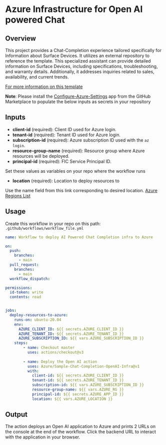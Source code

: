 # Azure Infrastructure for Open AI powered Chat

## Overview

This project provides a Chat-Completion experience tailored specifically for Information about Surface Devices. It utilizes an external repository to reference the template. This specialized assistant can provide detailed information on Surface Devices, including specifications, troubleshooting, and warranty details. Additionally, it addresses inquiries related to sales, availability, and current trends.

[For more information on this template](https://github.com/Azure-Samples/openai/tree/main/End_to_end_Solutions/AOAISearchDemo)

**Note**: Please install the [Configure-Azure-Settings](https://github.com/apps/configure-azure-settings) app from the GitHub Marketplace to populate the below inputs as secrets in your repository

## Inputs

- **client-id** (required): Client ID used for Azure login.
- **tenant-id** (required): Tenant ID used for Azure login.
- **subscription-id** (required): Azure subscription ID used with the `az login`.
- **resource-group-name** (required): Resource group where Azure resources will be deployed.
- **principal-id** (required): FIC Service Principal ID.


Set these values as variables on your repo where the workflow runs

- **location** (required): Location to deploy resources to

Use the name field from this link corresponding to desired location. [Azure Regions List](https://gist.github.com/ausfestivus/04e55c7d80229069bf3bc75870630ec8)

## Usage

Create this workflow in your repo on this path: `.github/workflows/workflow_file.yml`

```yaml
name: Workflow to deploy AI Powered Chat Completion infra to Azure

on:
  push:
    branches:
      - main
  pull_request:
    branches:
      - main
  workflow_dispatch:

permissions:
  id-token: write
  contents: read


jobs:
  deploy-resources-to-azure:
    runs-on: ubuntu-20.04
    env:
      AZURE_CLIENT_ID: ${{ secrets.AZURE_CLIENT_ID }}
      AZURE_TENANT_ID: ${{ secrets.AZURE_TENANT_ID }}
      AZURE_SUBSCRIPTION_ID: ${{ vars.AZURE_SUBSCRIPTION_ID }}
    steps:
        - name: Checkout master
          uses: actions/checkout@v3
          
        - name: Deploy the Open AI action
          uses: Azure/Sample-Chat-Completion-OpenAI-Infra@v1
          with:
            client-id: ${{ secrets.AZURE_CLIENT_ID }}
            tenant-id: ${{ secrets.AZURE_TENANT_ID }}
            subscription-id: ${{ vars.AZURE_SUBSCRIPTION_ID }}
            resource-group-name: ${{ vars.AZURE_RG }}
            principal-id: ${{ secrets.AZURE_APP_ID }}
            location: ${{ vars.AZURE_LOCATION }}
```
## Output

The action deploys an Open AI application to Azure and prints 2 URLs on the console at the end of the workflow. Click the backend URL to interact with the application in your browser.



        
